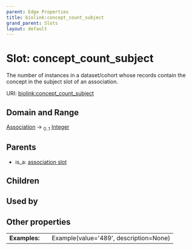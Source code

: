 ```yaml
---
parent: Edge Properties
title: biolink:concept_count_subject
grand_parent: Slots
layout: default
---
```


# Slot: concept_count_subject


The number of instances in a dataset/cohort whose records contain the concept in the subject slot of an association.

URI: [biolink:concept_count_subject](https://w3id.org/biolink/concept_count_subject)

## Domain and Range

[Association](Association.md) ->  <sub>0..1</sub> [Integer](types/Integer.md)

## Parents

 *  is_a: [association slot](association_slot.md)

## Children


## Used by


## Other properties

|  |  |  |
| --- | --- | --- |
| **Examples:** | | Example(value='489', description=None) |

